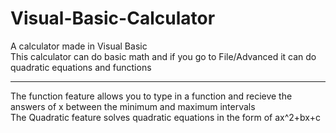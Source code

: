 # Visual-Basic-Calculator
A calculator made in Visual Basic<br>
This calculator can do basic math and if you go to File/Advanced it can do quadratic equations and functions<br>
****
The function feature allows you to type in a function and recieve the answers of x between the minimum and maximum intervals<br>
The Quadratic feature solves quadratic equations in the form of ax^2+bx+c<br>
